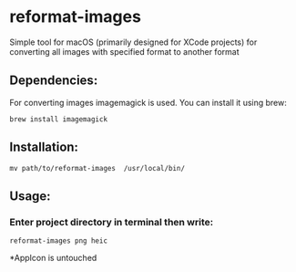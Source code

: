 # reformat-images
Simple tool for macOS (primarily designed for XCode projects) for converting all images with specified format to another format
## Dependencies:
For converting images imagemagick is used. You can install it using brew:
```console
brew install imagemagick
```
## Installation:
```console
mv path/to/reformat-images  /usr/local/bin/
```
## Usage:
### Enter project directory in terminal then write:
```console
reformat-images png heic
```
*AppIcon is untouched
